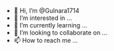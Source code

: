 - 👋 Hi, I’m @Gulnara1714
- 👀 I’m interested in ...
- 🌱 I’m currently learning ...
- 💞️ I’m looking to collaborate on ...
- 📫 How to reach me ...

<!---5 сабак
Gulnara1714/Gulnara1714 — это ✨ специальный ✨ репозиторий, потому что его `README.md` (этот файл) отображается в вашем профиле GitHub.
You can click the Preview link to take a look at your changes.
--->

